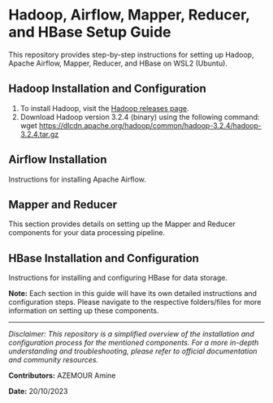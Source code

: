 # Hadoop, Airflow, Mapper, Reducer, and HBase Setup Guide

This repository provides step-by-step instructions for setting up Hadoop, Apache Airflow, Mapper, Reducer, and HBase on WSL2 (Ubuntu). 

## Hadoop Installation and Configuration

1. To install Hadoop, visit the [Hadoop releases page](https://hadoop.apache.org/releases.html).
2. Download Hadoop version 3.2.4 (binary) using the following command:
wget https://dlcdn.apache.org/hadoop/common/hadoop-3.2.4/hadoop-3.2.4.tar.gz


## Airflow Installation

Instructions for installing Apache Airflow.

## Mapper and Reducer

This section provides details on setting up the Mapper and Reducer components for your data processing pipeline.

## HBase Installation and Configuration

Instructions for installing and configuring HBase for data storage.

**Note:** Each section in this guide will have its own detailed instructions and configuration steps. Please navigate to the respective folders/files for more information on setting up these components.

---

*Disclaimer: This repository is a simplified overview of the installation and configuration process for the mentioned components. For a more in-depth understanding and troubleshooting, please refer to official documentation and community resources.*

**Contributors:** AZEMOUR Amine

**Date:** 20/10/2023
